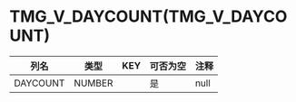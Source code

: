# TMG_V_DAYCOUNT(TMG_V_DAYCOUNT)
| 列名   | 类型   | KEY  | 可否为空 | 注释   |
| ---- | ---- | ---- | ---- | ---- |
|DAYCOUNT|NUMBER||是|null|
